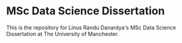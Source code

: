 # MSc Data Science Dissertation

This is the repository for Linus Randu Danardya's MSc Data Science Dissertation at The University of Manchester.